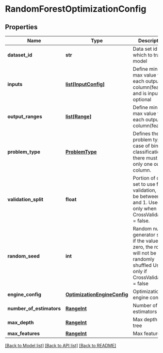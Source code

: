 # RandomForestOptimizationConfig

## Properties
Name | Type | Description | Notes
------------ | ------------- | ------------- | -------------
**dataset_id** | **str** | Data set id on which to train model | [optional] 
**inputs** | [**list[InputConfig]**](InputConfig.md) | Define min and max value for each output column(feature), and is input optional | [optional] 
**output_ranges** | [**list[Range]**](Range.md) | Define min and max value for each output column(feature) | [optional] 
**problem_type** | [**ProblemType**](ProblemType.md) | Defines the problem type. In case of binary classification,  there must be only one output column. | [optional] 
**validation_split** | **float** | Portion of data set to use for validation, must be between 0 and 1.   Used only when CrossValidation &#x3D; false. | 
**random_seed** | **int** | Random number generator seed, if the value is zero, the rows will not be randomly shuffled  Used only if CrossValidation &#x3D; false | [optional] 
**engine_config** | [**OptimizationEngineConfig**](OptimizationEngineConfig.md) | Optimization engine config | [optional] 
**number_of_estimators** | [**RangeInt**](RangeInt.md) | Number of estimators | 
**max_depth** | [**RangeInt**](RangeInt.md) | Max depth of tree | 
**max_features** | [**RangeInt**](RangeInt.md) | Max features | 

[[Back to Model list]](../README.md#documentation-for-models) [[Back to API list]](../README.md#documentation-for-api-endpoints) [[Back to README]](../README.md)


